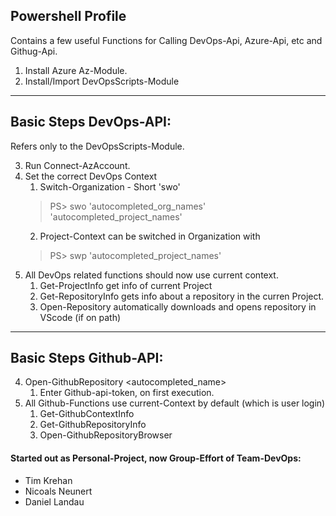 

## Powershell Profile

Contains a few useful Functions for Calling DevOps-Api, Azure-Api, etc and Githug-Api.

1. Install Azure Az-Module.
2. Install/Import DevOpsScripts-Module

----

## Basic Steps DevOps-API:

Refers only to the DevOpsScripts-Module.

3. Run Connect-AzAccount.
4. Set the correct DevOps Context
   1. Switch-Organization - Short 'swo'
   > PS> swo 'autocompleted_org_names' 'autocompleted_project_names'
   2. Project-Context can be switched in Organization with
   > PS> swp 'autocompleted_project_names'
5. All DevOps related functions should now use current context.
   1. Get-ProjectInfo get info of current Project 
   2. Get-RepositoryInfo gets info about a repository in the curren Project.
   3. Open-Repository automatically downloads and opens repository in VScode (if on path)

----

## Basic Steps Github-API:

4. Open-GithubRepository <autocompleted_name>
   1. Enter Github-api-token, on first execution.
5. All Github-Functions use current-Context by default (which is user login)
   1. Get-GithubContextInfo
   2. Get-GithubRepositoryInfo
   3. Open-GithubRepositoryBrowser


#### Started out as Personal-Project, now Group-Effort of Team-DevOps:
- Tim Krehan
- Nicoals Neunert
- Daniel Landau
